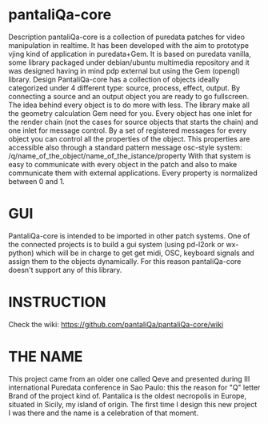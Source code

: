 pantaliQa-core
==============

Description
pantaliQa-core is a collection of puredata patches for video manipulation in realtime. 
It has been developed with the aim to prototype vjing kind of application in puredata+Gem. 
It is based on puredata vanilla, some library packaged under debian/ubuntu multimedia repository and it was designed having in mind pdp external but using the Gem (opengl) library.
Design
PantaliQa-core has a collection of objects ideally categorized under 4 different type: source, process, effect, output.
By connecting a source and an output object you are ready to go fullscreen.
The idea behind every object is to do more with less. The library make all the geometry calculation Gem need for you.
Every object has one inlet for the render chain (not the cases for source objects that starts the chain) and one inlet for message control. By a set of registered messages for every object you can control all the properties of the object. This properties are accessible also through a standard pattern message osc-style system: 
/q/name_of_the_object/name_of_the_istance/property
With that system is easy to communicate with every object in the patch and also to make communicate them with external applications.
Every property is normalized between 0 and 1. 

GUI
===
PantaliQa-core is intended to be imported in other patch systems. One of the connected projects is to build a gui system (using pd-l2ork or wx-python) which will be in charge to get get midi, OSC, keyboard signals and assign them to the objects dynamically. For this reason pantaliQa-core doesn't support any of this library. 

INSTRUCTION
===========
Check the wiki: https://github.com/pantaliQa/pantaliQa-core/wiki 

THE NAME
========
This project came from an older one called Qeve and presented during III international Puredata conference in Sao Paulo: this the reason for "Q" letter Brand of the project kind of.
Pantalica is the oldest necropolis in Europe, situated in Sicily, my island of origin. The first time I design this new project I was there and the name is a celebration of that moment.






